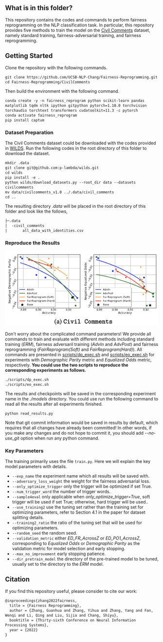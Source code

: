 ## What is in this folder?
This repository contains the codes and commands to perform fairness reprogramming on the NLP classification task. In particular, this repository provides five methods to train the model on the [Civil Comments](https://wilds.stanford.edu/get_started/#downloading-and-training-on-the-wilds-datasets) dataset, namely standard training, fairness-adversarial training, and fairness reprogramming. 

## Getting Started
Clone the repository with the following commands.
```
git clone https://github.com/UCSB-NLP-Chang/Fairness-Reprogramming.git
cd Fairness-Reprogramming/CivilComments
```
Then build the environment with the following command.
```
conda create -y -n fairness_reprogram python scikit-learn pandas matplotlib tqdm nltk ipython gitpython pytorch=1.10.0 torchvision torchaudio torchtext transformers cudatoolkit=11.3 -c pytorch
conda activate fairness_reprogram
pip install captum
```

### Dataset Preparation
The Civil Comments dataset could be downloaded with the codes provided in [WILDS](https://wilds.stanford.edu/get_started/#downloading-and-training-on-the-wilds-datasets). Run the following codes in the root directory of this folder to download the dataset.
```
mkdir .data
git clone git@github.com:p-lambda/wilds.git
cd wilds
pip install -e .
python wilds/download_datasets.py --root_dir data --datasets civilcomments
mv data/civilcomments_v1.0 ../.data/civil_comments
cd ..
```
The resulting directory *.data* will be placed in the root directory of this folder and look like the follows,
```
├─.data
│  -civil_comments
|       all_data_with_identities.csv
```

### Reproduce the Results
![Results](../figures/civil_comments.png)

Don't worry about the complicated command parameters! We provide all commands to train and evaluate with different methods including standard training (*ERM*), fairness adversaril training (*AdvIn* and *AdvPost*) and fairness reprogramming (*FairReprogram(Soft)* and *FairReprogram(Hard)*). All commands are presented in [scripts/dp_exec.sh](scripts/dp_exec.sh) and [scripts/eo_exec.sh](scripts/eo_exec.sh) for experiments with *Demographic Parity* metric and *Equalized Odds* metric, respectively. **You could use the two scripts to reproduce the corresponding experiments as follows.**
```
./scripts/dp_exec.sh
./scripts/eo_exec.sh
```
The results and checkpoints will be saved in the corresponding experiment name in the *./models* directory. You could use run the following command to read all the results after all experiments finished.
```
python read_results.py
```
Note that git commit information would be saved in results by default, which requires that all changes have already been committed! In other words, if you make any changes and do not hope to commit it, you should add *--no-use_git* option when run any python command.

### Key Parameters
The training primarily uses the file `train.py`. Here we will explain the key model parameters with details.

* `--exp_name` the experiment name which all results will be saved with.
* `--adversary_loss_weight` the weight for the fairness adversarial loss.
* `--only_optimize_trigger` only the trigger will be optimized if set True.
* `--num_trigger_word` the number of trigger words.
* `--sample4eval` only applicable when *only_optimize_trigger=True*, soft trigger will be used if set True; otherwise, hard trigger will be used..
* `--use_training2` use the tuning set rather than the training set for optimizing parameters, refer to Section 4.1 in the paper for dataset splitting details.
* `--training2_ratio` the ratio of the tuning set that will be used for optimizing parameters.
* `--random_seed` the random seed.
* `--validation_metric` either *ED_FR_AcrossZ* or *ED_PO1_AcrossZ*, corresponding to *Equalized Odds* or *Demographic Parity* as the validation metric for model selection and early stopping.
* `--max_no_improvement` early stopping patience.
* `--dir_pretrain_model` the directory of the pre-trained model to be tuned, usually set to the directory to the *ERM* model.

## Citation

If you find this repository useful, please consider to cite our work:

```
@inproceedings{zhang2022fairness,
  title = {Fairness Reprogramming},
  author = {Zhang, Guanhua and Zhang, Yihua and Zhang, Yang and Fan, Wenqi and Li, Qing and Liu, Sijia and Chang, Shiyu},
  booktitle = {Thirty-sixth Conference on Neural Information Processing Systems},
  year = {2022}
}
```
